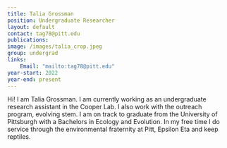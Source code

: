 ```yaml
---
title: Talia Grossman
position: Undergraduate Researcher
layout: default
contact: tag78@pitt.edu
publications: 
image: /images/talia_crop.jpeg
group: undergrad
links:
    Email: "mailto:tag78@pitt.edu"
year-start: 2022
year-end: present
---
```

Hi! I am Talia Grossman. I am currently working as an undergraduate research assistant in the
Cooper Lab. I also work with the outreach program, evolving stem. I am on track to graduate
from the University of Pittsburgh with a Bachelors in Ecology and Evolution. In my free time I do
service through the environmental fraternity at Pitt, Epsilon Eta and keep reptiles.